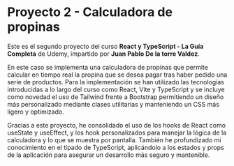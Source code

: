 # Proyecto 2 - Calculadora de propinas

Este es el segundo proyecto del curso **React y TypeScript - La Guía Completa** de Udemy, impartido por **Juan Pablo De la torre Valdez**.

En este caso se implementa una calculadora de propinas que permite calcular en tiempo real la propina que se desea pagar tras haber pedido una serie de productos. Para la implementación se han utilizado las tecnologías introducidas a lo largo del curso como React, Vite y TypeScript y se incluye como novedad el uso de Tailwind frente a Bootstrap permitiendo un diseño más personalizado mediante clases utilitarias y manteniendo un CSS más ligero y optimizado.

Gracias a este proyecto, he consolidado el uso de los hooks de React como useState y useEffect, y los hook personalizados para manejar la lógica de la calculadora y lo que se muestra por pantalla. También he profundizado mi conocimiento en el tipado de TypeScript, aplicándolo a los estados y props de la aplicación para asegurar un desarrollo más seguro y mantenible.
